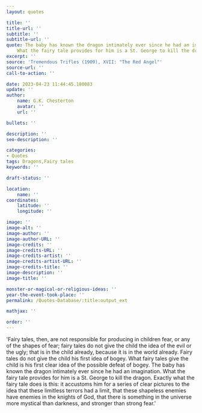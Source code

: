 ```yaml
---
layout: quotes

title: ''
title-url: ''
subtitle: ''
subtitle-url: ''
quote: The baby has known the dragon intimately ever since he had an imagination.
    What the fairy tale provides for him is a St. George to kill the dragon.
excerpt: ''
source: 'Tremendous Trifles (1909), XVII: "The Red Angel"'
source-url: ''
call-to-action: ''

date: 2023-04-23 11:44:45.180083
update: ''
author:
    name: G.K. Chesterton
    avatar: ''
    url: ''

bullets: ''

description: ''
seo-description: ''

categories:
- Quotes
tags: Dragons,Fairy tales
keywords: ''

draft-status: ''

location:
    name: ''
coordinates:
    latitude: ''
    longitude: ''

image: ''
image-alt: ''
image-author: ''
image-author-URL: ''
image-credits: ''
image-credits-URL: ''
image-credits-artist: ''
image-credits-artist-URL: ''
image-credits-title: ''
image-description: ''
image-title: ''

monster-or-magical-or-religious-ideas: ''
year-the-event-took-place: ''
permalink: /Quotes-Database/:title:output_ext

mathjax: ''

order: ''
---
```


'Fairy tales, then, are not responsible for producing in children fear, or any of the shapes of fear; fairy tales do not give the child the idea of the evil or the ugly; that is in the child already, because it is in the world already. Fairy tales do not give the child his first idea of bogey. What fairy tales give the child is his first clear idea of the possible defeat of bogey. The baby has known the  dragon intimately ever since he had an imagination. What the fairy tale provides for him is a St. George to kill the dragon. Exactly what the fairy tale does is this: it accustoms him for a series of clear pictures to the idea that these limitless terrors had a limit, that these shapeless enemies have enemies in the knights of  God, that there is something in the universe more mystical than darkness, and stronger than strong fear.'